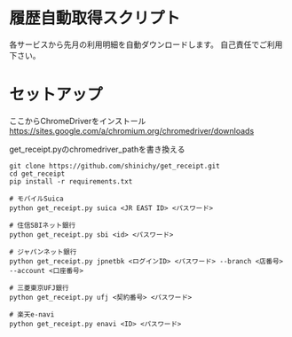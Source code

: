 # 履歴自動取得スクリプト

各サービスから先月の利用明細を自動ダウンロードします。
自己責任でご利用下さい。

# セットアップ

ここからChromeDriverをインストール
https://sites.google.com/a/chromium.org/chromedriver/downloads

get_receipt.pyのchromedriver_pathを書き換える


```
git clone https://github.com/shinichy/get_receipt.git
cd get_receipt
pip install -r requirements.txt

# モバイルSuica
python get_receipt.py suica <JR EAST ID> <パスワード>

# 住信SBIネット銀行
python get_receipt.py sbi <id> <パスワード>

# ジャパンネット銀行
python get_receipt.py jpnetbk <ログインID> <パスワード> --branch <店番号> --account <口座番号>

# 三菱東京UFJ銀行
python get_receipt.py ufj <契約番号> <パスワード>

# 楽天e-navi
python get_receipt.py enavi <ID> <パスワード>
```
